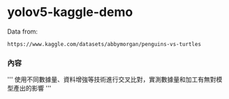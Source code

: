 # yolov5-kaggle-demo
Data from:
```
https://www.kaggle.com/datasets/abbymorgan/penguins-vs-turtles
```
### 內容
'''
使用不同數據量、資料增強等技術進行交叉比對，實測數據量和加工有無對模型產出的影響
'''
